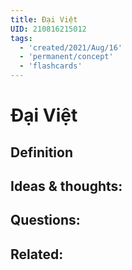 ```yaml
---
title: Đại Việt
UID: 210816215012
tags:
  - 'created/2021/Aug/16'
  - 'permanent/concept'
  - 'flashcards'
---
```

# Đại Việt

## Definition


## Ideas & thoughts:


## Questions:


## Related:
